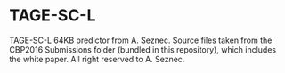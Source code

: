 # TAGE-SC-L
TAGE-SC-L 64KB predictor from A. Seznec. Source files taken from the CBP2016 Submissions folder (bundled in this repository), which includes the white paper.
All right reserved to A. Seznec.
